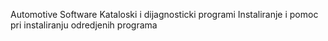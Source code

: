 Automotive Software 
Kataloski i dijagnosticki programi 
Instaliranje i pomoc pri instaliranju odredjenih programa
